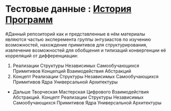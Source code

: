 

# Тестовые данные : <a href="https://github.com/Programstory/History-Of-Programming"> История Программ</a>

#Данный репозиторий как и представленные в нём материалы являются частью эксперемента группы энтузиастов по изучению возможностей, нахождение примитивов для структурирования, извлечение возможностей для обобщения и типизаций конвергенции её корреляций от дифференциации:
1) Реализации Структуры Независимых Самообучающихся Примитивов Концепций Взаимодействия Абстракций
2) Концепт Реализации Структуры Независимых Самообучающихся Примитивов Ядра Универсальной Архитектуры
- Дальше
Творческая Мастерская Цифрового Взаимодействия Абстракций. Концепт Реализации Структуры Независимых Самообучающихся Примитивов Ядра Универсальной Архитектуры
